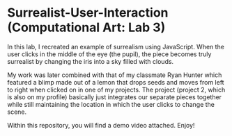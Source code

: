 # Surrealist-User-Interaction (Computational Art: Lab 3)
In this lab, I recreated an example of surrealism using JavaScript. When the user clicks in the middle of the eye (the pupil), 
the piece becomes truly surrealist by changing the iris into a sky filled with clouds.

My work was later combined with that of my classmate Ryan Hunter
which featured a blimp made out of a lemon that drops seeds and moves from left to right when clicked on in one of my projects. 
The project (project 2, which is also on my profile) basically just integrates our separate pieces together 
while still maintaining the location in which the user clicks to change the scene.

Within this repository, you will find a demo video attached. Enjoy!
